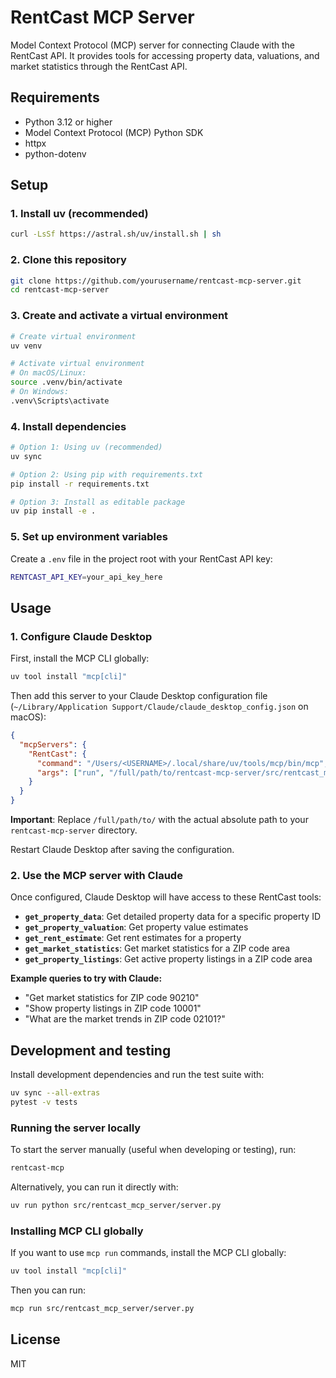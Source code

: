 # RentCast MCP Server

Model Context Protocol (MCP) server for connecting Claude with the RentCast API. It provides tools for accessing property data, valuations, and market statistics through the RentCast API.

## Requirements

* Python 3.12 or higher
* Model Context Protocol (MCP) Python SDK
* httpx
* python-dotenv

## Setup

### 1. Install uv (recommended)

```bash
curl -LsSf https://astral.sh/uv/install.sh | sh
```

### 2. Clone this repository

```bash
git clone https://github.com/yourusername/rentcast-mcp-server.git
cd rentcast-mcp-server
```

### 3. Create and activate a virtual environment

```bash
# Create virtual environment
uv venv

# Activate virtual environment
# On macOS/Linux:
source .venv/bin/activate
# On Windows:
.venv\Scripts\activate
```

### 4. Install dependencies

```bash
# Option 1: Using uv (recommended)
uv sync

# Option 2: Using pip with requirements.txt
pip install -r requirements.txt

# Option 3: Install as editable package
uv pip install -e .
```

### 5. Set up environment variables

Create a `.env` file in the project root with your RentCast API key:

```bash
RENTCAST_API_KEY=your_api_key_here
```

## Usage

### 1. Configure Claude Desktop

First, install the MCP CLI globally:

```bash
uv tool install "mcp[cli]"
```

Then add this server to your Claude Desktop configuration file (`~/Library/Application Support/Claude/claude_desktop_config.json` on macOS):

```json
{
  "mcpServers": {
    "RentCast": {
      "command": "/Users/<USERNAME>/.local/share/uv/tools/mcp/bin/mcp",
      "args": ["run", "/full/path/to/rentcast-mcp-server/src/rentcast_mcp_server/server.py"]
    }
  }
}
```

**Important**: Replace `/full/path/to/` with the actual absolute path to your `rentcast-mcp-server` directory.

Restart Claude Desktop after saving the configuration.

### 2. Use the MCP server with Claude

Once configured, Claude Desktop will have access to these RentCast tools:

* **`get_property_data`**: Get detailed property data for a specific property ID
* **`get_property_valuation`**: Get property value estimates
* **`get_rent_estimate`**: Get rent estimates for a property
* **`get_market_statistics`**: Get market statistics for a ZIP code area
* **`get_property_listings`**: Get active property listings in a ZIP code area

**Example queries to try with Claude:**
- "Get market statistics for ZIP code 90210"
- "Show property listings in ZIP code 10001"
- "What are the market trends in ZIP code 02101?"

## Development and testing

Install development dependencies and run the test suite with:

```bash
uv sync --all-extras
pytest -v tests
```

### Running the server locally

To start the server manually (useful when developing or testing), run:

```bash
rentcast-mcp
```

Alternatively, you can run it directly with:

```bash
uv run python src/rentcast_mcp_server/server.py
```

### Installing MCP CLI globally

If you want to use `mcp run` commands, install the MCP CLI globally:

```bash
uv tool install "mcp[cli]"
```

Then you can run:

```bash
mcp run src/rentcast_mcp_server/server.py
```

## License

MIT
